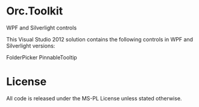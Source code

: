 Orc.Toolkit
===========

WPF and Silverlight controls

This Visual Studio 2012 solution contains the following controls in WPF and Silverlight versions:

FolderPicker
PinnableTooltip


# License

All code is released under the MS-PL License unless stated otherwise.
